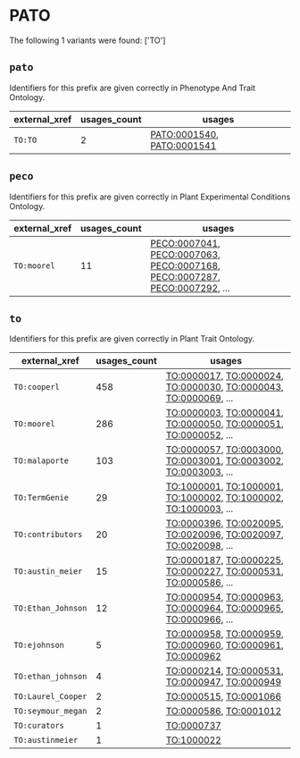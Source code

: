 # PATO

The following 1 variants were found: ['TO']

## `pato`

Identifiers for this prefix are given correctly in Phenotype And Trait Ontology.

| external_xref   |   usages_count | usages                                                                                                   |
|-----------------|----------------|----------------------------------------------------------------------------------------------------------|
| `TO:TO`         |              2 | [PATO:0001540](https://bioregistry.io/PATO:0001540), [PATO:0001541](https://bioregistry.io/PATO:0001541) |

## `peco`

Identifiers for this prefix are given correctly in Plant Experimental Conditions Ontology.

| external_xref   |   usages_count | usages                                                                                                                                                                                                                                                                       |
|-----------------|----------------|------------------------------------------------------------------------------------------------------------------------------------------------------------------------------------------------------------------------------------------------------------------------------|
| `TO:moorel`     |             11 | [PECO:0007041](https://bioregistry.io/PECO:0007041), [PECO:0007063](https://bioregistry.io/PECO:0007063), [PECO:0007168](https://bioregistry.io/PECO:0007168), [PECO:0007287](https://bioregistry.io/PECO:0007287), [PECO:0007292](https://bioregistry.io/PECO:0007292), ... |

## `to`

Identifiers for this prefix are given correctly in Plant Trait Ontology.

| external_xref      |   usages_count | usages                                                                                                                                                                                                                                                   |
|--------------------|----------------|----------------------------------------------------------------------------------------------------------------------------------------------------------------------------------------------------------------------------------------------------------|
| `TO:cooperl`       |            458 | [TO:0000017](https://bioregistry.io/TO:0000017), [TO:0000024](https://bioregistry.io/TO:0000024), [TO:0000030](https://bioregistry.io/TO:0000030), [TO:0000043](https://bioregistry.io/TO:0000043), [TO:0000069](https://bioregistry.io/TO:0000069), ... |
| `TO:moorel`        |            286 | [TO:0000003](https://bioregistry.io/TO:0000003), [TO:0000041](https://bioregistry.io/TO:0000041), [TO:0000050](https://bioregistry.io/TO:0000050), [TO:0000051](https://bioregistry.io/TO:0000051), [TO:0000052](https://bioregistry.io/TO:0000052), ... |
| `TO:malaporte`     |            103 | [TO:0000057](https://bioregistry.io/TO:0000057), [TO:0003000](https://bioregistry.io/TO:0003000), [TO:0003001](https://bioregistry.io/TO:0003001), [TO:0003002](https://bioregistry.io/TO:0003002), [TO:0003003](https://bioregistry.io/TO:0003003), ... |
| `TO:TermGenie`     |             29 | [TO:1000001](https://bioregistry.io/TO:1000001), [TO:1000001](https://bioregistry.io/TO:1000001), [TO:1000002](https://bioregistry.io/TO:1000002), [TO:1000002](https://bioregistry.io/TO:1000002), [TO:1000003](https://bioregistry.io/TO:1000003), ... |
| `TO:contributors`  |             20 | [TO:0000396](https://bioregistry.io/TO:0000396), [TO:0020095](https://bioregistry.io/TO:0020095), [TO:0020096](https://bioregistry.io/TO:0020096), [TO:0020097](https://bioregistry.io/TO:0020097), [TO:0020098](https://bioregistry.io/TO:0020098), ... |
| `TO:austin_meier`  |             15 | [TO:0000187](https://bioregistry.io/TO:0000187), [TO:0000225](https://bioregistry.io/TO:0000225), [TO:0000227](https://bioregistry.io/TO:0000227), [TO:0000531](https://bioregistry.io/TO:0000531), [TO:0000586](https://bioregistry.io/TO:0000586), ... |
| `TO:Ethan_Johnson` |             12 | [TO:0000954](https://bioregistry.io/TO:0000954), [TO:0000963](https://bioregistry.io/TO:0000963), [TO:0000964](https://bioregistry.io/TO:0000964), [TO:0000965](https://bioregistry.io/TO:0000965), [TO:0000966](https://bioregistry.io/TO:0000966), ... |
| `TO:ejohnson`      |              5 | [TO:0000958](https://bioregistry.io/TO:0000958), [TO:0000959](https://bioregistry.io/TO:0000959), [TO:0000960](https://bioregistry.io/TO:0000960), [TO:0000961](https://bioregistry.io/TO:0000961), [TO:0000962](https://bioregistry.io/TO:0000962)      |
| `TO:ethan_johnson` |              4 | [TO:0000214](https://bioregistry.io/TO:0000214), [TO:0000531](https://bioregistry.io/TO:0000531), [TO:0000947](https://bioregistry.io/TO:0000947), [TO:0000949](https://bioregistry.io/TO:0000949)                                                       |
| `TO:Laurel_Cooper` |              2 | [TO:0000515](https://bioregistry.io/TO:0000515), [TO:0001066](https://bioregistry.io/TO:0001066)                                                                                                                                                         |
| `TO:seymour_megan` |              2 | [TO:0000586](https://bioregistry.io/TO:0000586), [TO:0001012](https://bioregistry.io/TO:0001012)                                                                                                                                                         |
| `TO:curators`      |              1 | [TO:0000737](https://bioregistry.io/TO:0000737)                                                                                                                                                                                                          |
| `TO:austinmeier`   |              1 | [TO:1000022](https://bioregistry.io/TO:1000022)                                                                                                                                                                                                          |

